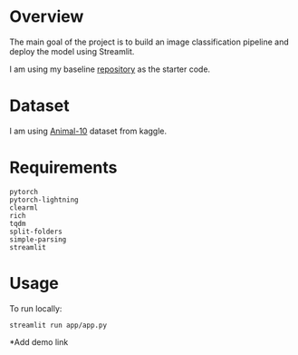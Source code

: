 # Overview
The main goal of the project is to build an image classification pipeline and deploy the model using Streamlit.

I am using my baseline <a href="https://github.com/pytholic/pytorch-lightning-baseline">repository</a> as the starter code.

# Dataset
I am using <a href="https://www.kaggle.com/datasets/alessiocorrado99/animals10">Animal-10</a> dataset from kaggle.

# Requirements
```
pytorch
pytorch-lightning
clearml
rich
tqdm
split-folders
simple-parsing
streamlit
```

# Usage
To run locally:
```
streamlit run app/app.py
```



*Add demo link
